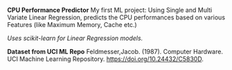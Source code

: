 **CPU Performance Predictor**
My first ML project: Using Single and Multi Variate Linear Regression, predicts the CPU performances based on various Features (like Maximum Memory, Cache etc.)

_Uses scikit-learn for Linear Regression models._

**Dataset from UCI ML Repo**
Feldmesser,Jacob. (1987). Computer Hardware. UCI Machine Learning Repository. https://doi.org/10.24432/C5830D.
